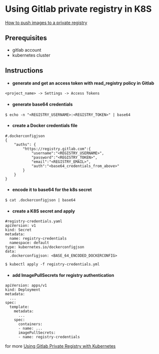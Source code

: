 # Using Gitlab private registry in K8S

[How to push images to a private registry](../../Git/setup-registry/)

## Prerequisites

- gitlab account
- kubernetes cluster

## Instructions

- #### generate and get an access token with read_registry policy in Gitlab
```
<project_name> -> Settings -> Access Tokens 
```

- #### generate base64 credentials
```
$ echo -n "<REGISTRY_USERNAME>:<REGISTRY_TOKEN>" | base64
```

- #### create a Docker credentials file

```
#.dockerconfigjson
{
    "auths": {
        "https://registry.gitlab.com":{
            "username":"<REGISTRY_USERNAME>",
            "password":"<REGISTRY_TOKEN>",
            "email":"<REGISTRY_EMAIL>",
            "auth":"<base64_credentials_from_above>"
    	}
    }
}
```
- #### encode it to base64 for the k8s secret
```
$ cat .dockerconfigjson | base64
```

- #### create a K8S secret and apply
```
#registry-credentials.yaml
apiVersion: v1
kind: Secret
metadata:
  name: registry-credentials
  namespace: default
type: kubernetes.io/dockerconfigjson
data:
  .dockerconfigjson: <BASE_64_ENCODED_DOCKERCONFIG>
```

```
$ kubectl apply -f registry-credentials.yml
```

- #### add ImagePullSecrets for registry authentication
```
apiVersion: apps/v1
kind: Deployment
metadata:
  ...
spec:
  template:
    metadata:
      ...
    spec:
      containers:
      - name: ...
      imagePullSecrets: 
      - name: registry-credentials
```

for more [Using Gitlab Private Registry with Kubernetes](https://chris-vermeulen.com/using-gitlab-registry-with-kubernetes/)